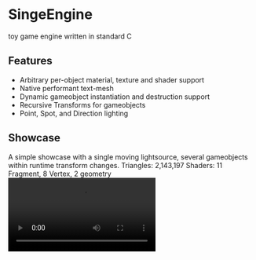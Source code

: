 # SingeEngine
toy game engine written in standard C

## Features
- Arbitrary per-object material, texture and shader support
- Native performant text-mesh
- Dynamic gameobject instantiation and destruction support
- Recursive Transforms for gameobjects
- Point, Spot, and Direction lighting

## Showcase
A simple showcase with a single moving lightsource, several gameobjects within runtime transform changes.
Triangles: 2,143,197
Shaders: 11 Fragment, 8 Vertex, 2 geometry
![Simple Showcase](https://thumbs.gfycat.com/BitterFrankDungbeetle-mobile.mp4 "Singine Showcase")
